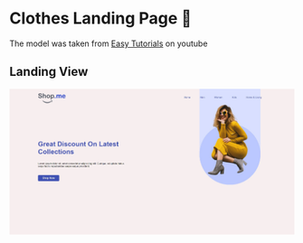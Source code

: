 # Clothes Landing Page :dress:

The model was taken from [Easy Tutorials](https://www.youtube.com/channel/UCkjoHfkLEy7ZT4bA2myJ8xA) on youtube

## Landing View
![](./views/view.jpg)
